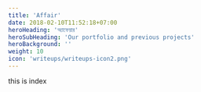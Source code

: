 ```yaml
---
title: 'Affair'
date: 2018-02-10T11:52:18+07:00
heroHeading: 'অ্যাফেয়ার'
heroSubHeading: 'Our portfolio and previous projects'
heroBackground: ''
weight: 10
icon: 'writeups/writeups-icon2.png'
---
```

this is index